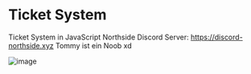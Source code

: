 # Ticket System
Ticket System in JavaScript
Northside Discord
Server: https://discord-northside.xyz
Tommy ist ein Noob xd

![image](https://user-images.githubusercontent.com/38230414/150675201-fc0b8d9c-77f7-44e9-8bea-0eb36882be71.png)

